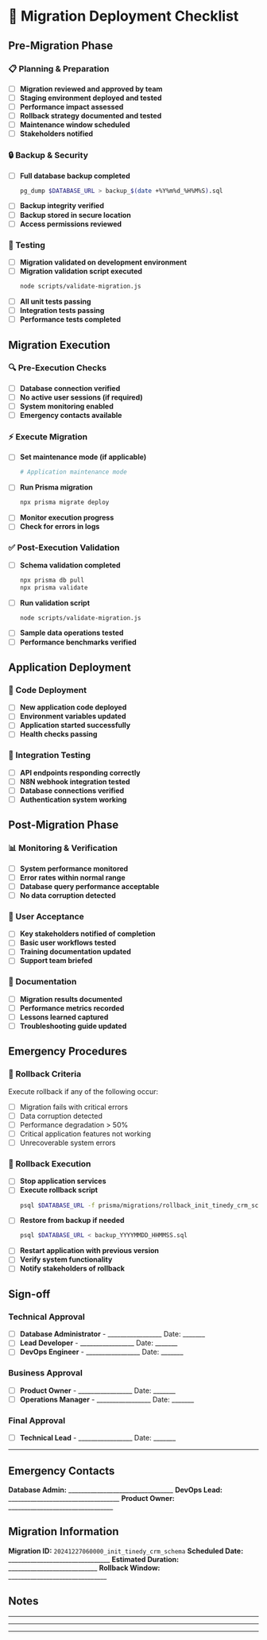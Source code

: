 # 🚀 Migration Deployment Checklist

## Pre-Migration Phase

### 📋 Planning & Preparation
- [ ] **Migration reviewed and approved by team**
- [ ] **Staging environment deployed and tested**
- [ ] **Performance impact assessed**
- [ ] **Rollback strategy documented and tested**
- [ ] **Maintenance window scheduled**
- [ ] **Stakeholders notified**

### 🔒 Backup & Security
- [ ] **Full database backup completed**
  ```bash
  pg_dump $DATABASE_URL > backup_$(date +%Y%m%d_%H%M%S).sql
  ```
- [ ] **Backup integrity verified**
- [ ] **Backup stored in secure location**
- [ ] **Access permissions reviewed**

### 🧪 Testing
- [ ] **Migration validated on development environment**
- [ ] **Migration validation script executed**
  ```bash
  node scripts/validate-migration.js
  ```
- [ ] **All unit tests passing**
- [ ] **Integration tests passing**
- [ ] **Performance tests completed**

## Migration Execution

### 🔍 Pre-Execution Checks
- [ ] **Database connection verified**
- [ ] **No active user sessions (if required)**
- [ ] **System monitoring enabled**
- [ ] **Emergency contacts available**

### ⚡ Execute Migration
- [ ] **Set maintenance mode (if applicable)**
  ```bash
  # Application maintenance mode
  ```
- [ ] **Run Prisma migration**
  ```bash
  npx prisma migrate deploy
  ```
- [ ] **Monitor execution progress**
- [ ] **Check for errors in logs**

### ✅ Post-Execution Validation
- [ ] **Schema validation completed**
  ```bash
  npx prisma db pull
  npx prisma validate
  ```
- [ ] **Run validation script**
  ```bash
  node scripts/validate-migration.js
  ```
- [ ] **Sample data operations tested**
- [ ] **Performance benchmarks verified**

## Application Deployment

### 🚀 Code Deployment
- [ ] **New application code deployed**
- [ ] **Environment variables updated**
- [ ] **Application started successfully**
- [ ] **Health checks passing**

### 🔗 Integration Testing
- [ ] **API endpoints responding correctly**
- [ ] **N8N webhook integration tested**
- [ ] **Database connections verified**
- [ ] **Authentication system working**

## Post-Migration Phase

### 📊 Monitoring & Verification
- [ ] **System performance monitored**
- [ ] **Error rates within normal range**
- [ ] **Database query performance acceptable**
- [ ] **No data corruption detected**

### 👥 User Acceptance
- [ ] **Key stakeholders notified of completion**
- [ ] **Basic user workflows tested**
- [ ] **Training documentation updated**
- [ ] **Support team briefed**

### 📝 Documentation
- [ ] **Migration results documented**
- [ ] **Performance metrics recorded**
- [ ] **Lessons learned captured**
- [ ] **Troubleshooting guide updated**

## Emergency Procedures

### 🚨 Rollback Criteria
Execute rollback if any of the following occur:
- [ ] Migration fails with critical errors
- [ ] Data corruption detected
- [ ] Performance degradation > 50%
- [ ] Critical application features not working
- [ ] Unrecoverable system errors

### 🔄 Rollback Execution
- [ ] **Stop application services**
- [ ] **Execute rollback script**
  ```bash
  psql $DATABASE_URL -f prisma/migrations/rollback_init_tinedy_crm_schema.sql
  ```
- [ ] **Restore from backup if needed**
  ```bash
  psql $DATABASE_URL < backup_YYYYMMDD_HHMMSS.sql
  ```
- [ ] **Restart application with previous version**
- [ ] **Verify system functionality**
- [ ] **Notify stakeholders of rollback**

## Sign-off

### Technical Approval
- [ ] **Database Administrator** - _________________ Date: _______
- [ ] **Lead Developer** - _________________ Date: _______
- [ ] **DevOps Engineer** - _________________ Date: _______

### Business Approval
- [ ] **Product Owner** - _________________ Date: _______
- [ ] **Operations Manager** - _________________ Date: _______

### Final Approval
- [ ] **Technical Lead** - _________________ Date: _______

---

## Emergency Contacts

**Database Admin:** _________________________________
**DevOps Lead:** ___________________________________
**Product Owner:** _________________________________

## Migration Information

**Migration ID:** `20241227060000_init_tinedy_crm_schema`
**Scheduled Date:** ________________________________
**Estimated Duration:** ____________________________
**Rollback Window:** _______________________________

## Notes

_________________________________________________
_________________________________________________
_________________________________________________